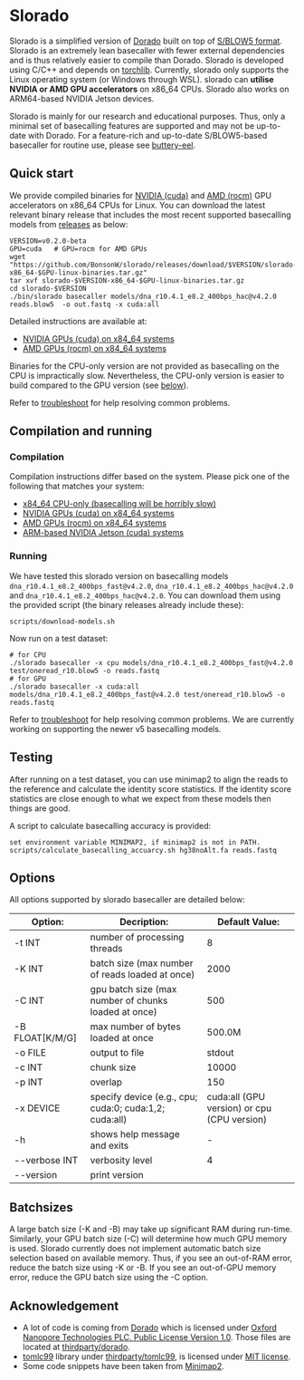 # Slorado

Slorado is a simplified version of [Dorado](https://github.com/nanoporetech/dorado) built on top of [S/BLOW5 format](https://www.nature.com/articles/s41587-021-01147-4). Slorado is an extremely lean basecaller with fewer external dependencies and is thus relatively easier to compile than Dorado.  Slorado is developed using C/C++ and depends on [torchlib](https://pytorch.org/cppdocs/). Currently, slorado only supports the Linux operating system (or Windows through WSL). slorado can **utilise NVIDIA or AMD GPU accelerators** on x86_64 CPUs. Slorado also works on ARM64-based NVIDIA Jetson devices.

Slorado is mainly for our research and educational purposes. Thus, only a minimal set of basecalling features are supported and may not be up-to-date with Dorado. For a feature-rich and up-to-date S/BLOW5-based basecaller for routine use, please see [buttery-eel](https://github.com/Psy-Fer/buttery-eel).

## Quick start

We provide compiled binaries for [NVIDIA (cuda)](https://docs.nvidia.com/cuda) and [AMD (rocm)](https://rocm.docs.amd.com/en/latest) GPU accelerators on x86_64 CPUs for Linux. You can download the latest relevant binary release that includes the most recent supported basecalling models from [releases](https://github.com/BonsonW/slorado/releases) as below:

```
VERSION=v0.2.0-beta
GPU=cuda   # GPU=rocm for AMD GPUs
wget "https://github.com/BonsonW/slorado/releases/download/$VERSION/slorado-$VERSION-x86_64-$GPU-linux-binaries.tar.gz"
tar xvf slorado-$VERSION-x86_64-$GPU-linux-binaries.tar.gz
cd slorado-$VERSION
./bin/slorado basecaller models/dna_r10.4.1_e8.2_400bps_hac@v4.2.0 reads.blow5  -o out.fastq -x cuda:all
```

Detailed instructions are available at:
- [NVIDIA GPUs (cuda) on x84_64 systems](docs/cuda-bin.md)
- [AMD GPUs (rocm) on x84_64 systems](docs/rocm-bin.md)

Binaries for the CPU-only version are not provided as basecalling on the CPU is impractically slow. Nevertheless, the CPU-only version is easier to build compared to the GPU version (see [below](#compilation-and-running)).

Refer to [troubleshoot](docs/troubleshoot.md) for help resolving common problems.

## Compilation and running

### Compilation

Compilation instructions differ based on the system. Please pick one of the following that matches your system:

- [x84_64 CPU-only (basecalling will be horribly slow)](docs/cpu-build.md)
- [NVIDIA GPUs (cuda) on x84_64 systems](docs/cuda-build.md)
- [AMD GPUs (rocm) on x84_64 systems](docs/rocm-build.md)
- [ARM-based NVIDIA Jetson (cuda) systems](docs/jetson-build.md)

### Running

We have tested this slorado version on basecalling models `dna_r10.4.1_e8.2_400bps_fast@v4.2.0`, `dna_r10.4.1_e8.2_400bps_hac@v4.2.0` and `dna_r10.4.1_e8.2_400bps_hac@v4.2.0`. You can download them using the provided script (the binary releases already include these):

```
scripts/download-models.sh
```

Now run on a test dataset:
```
# for CPU
./slorado basecaller -x cpu models/dna_r10.4.1_e8.2_400bps_fast@v4.2.0 test/oneread_r10.blow5 -o reads.fastq
# for GPU
./slorado basecaller -x cuda:all models/dna_r10.4.1_e8.2_400bps_fast@v4.2.0 test/oneread_r10.blow5 -o reads.fastq
```

Refer to [troubleshoot](docs/troubleshoot.md) for help resolving common problems. We are currently working on supporting the newer v5 basecalling models.

## Testing

After running on a test dataset, you can use minimap2 to align the reads to the reference and calculate the identity score statistics. If the identity score statistics are close enough to what we expect from these models then things are good.

A script to calculate basecalling accuracy is provided:
```
set environment variable MINIMAP2, if minimap2 is not in PATH.
scripts/calculate_basecalling_accuarcy.sh hg38noAlt.fa reads.fastq
```

## Options

All options supported by slorado basecaller are detailed below:


| Option:           | Decription:                                           | Default Value: |
|-------------------|-------------------------------------------------------|----------------|
| -t INT            | number of processing threads                          | 8              |
| -K INT            | batch size (max number of reads loaded at once)       | 2000           |
| -C INT            | gpu batch size (max number of chunks loaded at once)  | 500            |
| -B FLOAT[K/M/G]   | max number of bytes loaded at once                    | 500.0M         |
| -o FILE           | output to file                                        | stdout         |
| -c INT            | chunk size                                            | 10000           |
| -p INT            | overlap                                               | 150            |
| -x DEVICE         | specify device (e.g., cpu; cuda:0; cuda:1,2; cuda:all)| cuda:all (GPU version) or cpu (CPU version)         |
| -h                | shows help message and exits                          | -              |
| --verbose INT     | verbosity level                                       | 4              |
| --version         | print version                                         |                |

## Batchsizes

A large batch size (-K and -B) may take up significant RAM during run-time. Similarly, your GPU batch size (-C) will determine how much GPU memory is used. Slorado currently does not implement automatic batch size selection based on available memory. Thus, if you see an out-of-RAM error, reduce the batch size using -K or -B. If you see an out-of-GPU memory error, reduce the GPU batch size using the -C option.

## Acknowledgement

- A lot of code is coming from [Dorado](https://github.com/nanoporetech/dorado) which is licensed under [Oxford Nanopore Technologies PLC. Public License Version 1.0](thirdparty/dorado/LICENCE). Those files are located at [thirdparty/dorado](thirdparty/dorado).
- [tomlc99](https://github.com/cktan/tomlc99) library under [thirdparty/tomlc99](thirdparty/tomlc99), is licensed under [MIT license](thirdparty/tomlc99/LICENSE).
- Some code snippets have been taken from [Minimap2](https://github.com/lh3/minimap2).



